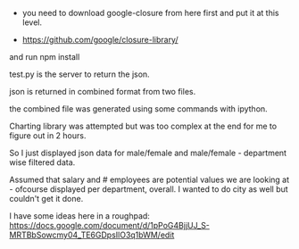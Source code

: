 - you need to download google-closure from here first and put it at this level.

- https://github.com/google/closure-library/

and run npm install

test.py is the server to return the json.

json is returned in combined format from two files.

the combined file was generated using some commands with ipython.

Charting library was attempted but was too complex at the end for me to figure out in 2 hours.

So I just displayed json data for male/female and male/female - department wise filtered data.

Assumed that salary and # employees are potential values we are looking at - ofcourse displayed per department, overall. I wanted to do city as well but couldn't get it done.

I have some ideas here in a roughpad:
https://docs.google.com/document/d/1pPoG4BjjUJ_S-MRTBbSowcmy04_TE6GDpsIlO3q1bWM/edit
